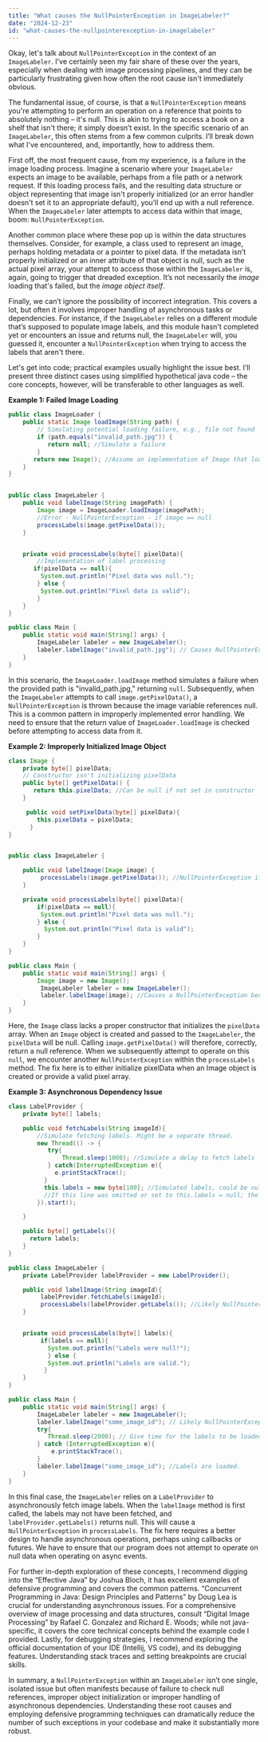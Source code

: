 ```yaml
---
title: "What causes the NullPointerException in ImageLabeler?"
date: "2024-12-23"
id: "what-causes-the-nullpointerexception-in-imagelabeler"
---
```


Okay, let's talk about `NullPointerException` in the context of an `ImageLabeler`. I've certainly seen my fair share of these over the years, especially when dealing with image processing pipelines, and they can be particularly frustrating given how often the root cause isn't immediately obvious.

The fundamental issue, of course, is that a `NullPointerException` means you're attempting to perform an operation on a reference that points to absolutely nothing – it's null. This is akin to trying to access a book on a shelf that isn't there; it simply doesn’t exist. In the specific scenario of an `ImageLabeler`, this often stems from a few common culprits. I’ll break down what I've encountered, and, importantly, how to address them.

First off, the most frequent cause, from my experience, is a failure in the image loading process. Imagine a scenario where your `ImageLabeler` expects an image to be available, perhaps from a file path or a network request. If this loading process fails, and the resulting data structure or object representing that image isn't properly initialized (or an error handler doesn't set it to an appropriate default), you’ll end up with a null reference. When the `ImageLabeler` later attempts to access data within that image, boom: `NullPointerException`.

Another common place where these pop up is within the data structures themselves. Consider, for example, a class used to represent an image, perhaps holding metadata or a pointer to pixel data. If the metadata isn’t properly initialized or an inner attribute of that object is null, such as the actual pixel array, your attempt to access those within the `ImageLabeler` is, again, going to trigger that dreaded exception. It’s not necessarily the *image* loading that's failed, but the *image object itself*.

Finally, we can’t ignore the possibility of incorrect integration. This covers a lot, but often it involves improper handling of asynchronous tasks or dependencies. For instance, if the `ImageLabeler` relies on a different module that’s supposed to populate image labels, and this module hasn't completed yet or encounters an issue and returns null, the `ImageLabeler` will, you guessed it, encounter a `NullPointerException` when trying to access the labels that aren't there.

Let's get into code; practical examples usually highlight the issue best. I’ll present three distinct cases using simplified hypothetical java code – the core concepts, however, will be transferable to other languages as well.

**Example 1: Failed Image Loading**

```java
public class ImageLoader {
    public static Image loadImage(String path) {
        // Simulating potential loading failure, e.g., file not found
        if (path.equals("invalid_path.jpg")) {
           return null; //Simulate a failure
        }
       return new Image(); //Assume an implementation of Image that loads the image
    }
}


public class ImageLabeler {
    public void labelImage(String imagePath) {
        Image image = ImageLoader.loadImage(imagePath);
        //Error - NullPointerException - if image == null
        processLabels(image.getPixelData());
    }


    private void processLabels(byte[] pixelData){
        //Implementation of label processing
       if(pixelData == null){
         System.out.println("Pixel data was null.");
        } else {
         System.out.println("Pixel data is valid");
        }
    }
}

public class Main {
    public static void main(String[] args) {
        ImageLabeler labeler = new ImageLabeler();
        labeler.labelImage("invalid_path.jpg"); // Causes NullPointerException
    }
}
```

In this scenario, the `ImageLoader.loadImage` method simulates a failure when the provided path is "invalid\_path.jpg," returning `null`. Subsequently, when the `ImageLabeler` attempts to call `image.getPixelData()`, a `NullPointerException` is thrown because the image variable references null. This is a common pattern in improperly implemented error handling. We need to ensure that the return value of `ImageLoader.loadImage` is checked before attempting to access data from it.

**Example 2: Improperly Initialized Image Object**

```java
class Image {
    private byte[] pixelData;
    // Constructor isn't initializing pixelData
    public byte[] getPixelData() {
       return this.pixelData; //Can be null if not set in constructor
    }

     public void setPixelData(byte[] pixelData){
        this.pixelData = pixelData;
      }
}


public class ImageLabeler {

    public void labelImage(Image image) {
         processLabels(image.getPixelData()); //NullPointerException if the pixelData was not initialized.
    }

    private void processLabels(byte[] pixelData){
        if(pixelData == null){
         System.out.println("Pixel data was null.");
        } else {
          System.out.println("Pixel data is valid");
        }
    }
}

public class Main {
    public static void main(String[] args) {
        Image image = new Image();
         ImageLabeler labeler = new ImageLabeler();
         labeler.labelImage(image); //Causes a NullPointerException because image.pixelData is null by default.
    }
}

```

Here, the `Image` class lacks a proper constructor that initializes the `pixelData` array. When an `Image` object is created and passed to the `ImageLabeler`, the `pixelData` will be null. Calling `image.getPixelData()` will therefore, correctly, return a null reference. When we subsequently attempt to operate on this `null`, we encounter another `NullPointerException` within the `processLabels` method. The fix here is to either initialize pixelData when an Image object is created or provide a valid pixel array.

**Example 3: Asynchronous Dependency Issue**

```java
class LabelProvider {
    private byte[] labels;

    public void fetchLabels(String imageId){
        //Simulate fetching labels. Might be a separate thread.
        new Thread(() -> {
           try{
               Thread.sleep(1000); //Simulate a delay to fetch labels
           } catch(InterruptedException e){
             e.printStackTrace();
          }
          this.labels = new byte[100]; //Simulated labels, could be null on failure
          //If this line was omitted or set to this.labels = null; the NPE will appear.
        }).start();

    }

    public byte[] getLabels(){
      return labels;
    }
}

public class ImageLabeler {
    private LabelProvider labelProvider = new LabelProvider();

    public void labelImage(String imageId){
         labelProvider.fetchLabels(imageId);
         processLabels(labelProvider.getLabels()); //Likely NullPointerException on first call
    }


    private void processLabels(byte[] labels){
         if(labels == null){
           System.out.println("Labels were null!");
           } else {
           System.out.println("Labels are valid.");
          }
    }
}

public class Main {
    public static void main(String[] args) {
        ImageLabeler labeler = new ImageLabeler();
        labeler.labelImage("some_image_id"); // Likely NullPointerException
        try{
           Thread.sleep(2000); // Give time for the labels to be loaded.
        } catch (InterruptedException e){
            e.printStackTrace();
        }
        labeler.labelImage("some_image_id"); //Labels are loaded.
    }
}
```

In this final case, the `ImageLabeler` relies on a `LabelProvider` to asynchronously fetch image labels. When the `labelImage` method is first called, the labels may not have been fetched, and `labelProvider.getLabels()` returns null. This will cause a `NullPointerException` in `processLabels`. The fix here requires a better design to handle asynchronous operations, perhaps using callbacks or futures. We have to ensure that our program does not attempt to operate on null data when operating on async events.

For further in-depth exploration of these concepts, I recommend digging into the “Effective Java” by Joshua Bloch, it has excellent examples of defensive programming and covers the common patterns. “Concurrent Programming in Java: Design Principles and Patterns” by Doug Lea is crucial for understanding asynchronous issues. For a comprehensive overview of image processing and data structures, consult “Digital Image Processing” by Rafael C. Gonzalez and Richard E. Woods; while not java-specific, it covers the core technical concepts behind the example code I provided. Lastly, for debugging strategies, I recommend exploring the official documentation of your IDE (Intellij, VS code), and its debugging features. Understanding stack traces and setting breakpoints are crucial skills.

In summary, a `NullPointerException` within an `ImageLabeler` isn’t one single, isolated issue but often manifests because of failure to check null references, improper object initialization or improper handling of asynchronous dependencies. Understanding these root causes and employing defensive programming techniques can dramatically reduce the number of such exceptions in your codebase and make it substantially more robust.
